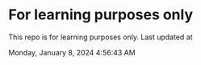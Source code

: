 # For learning purposes only
This repo is for learning purposes only.
Last updated at

Monday, January 8, 2024 4:56:43 AM

